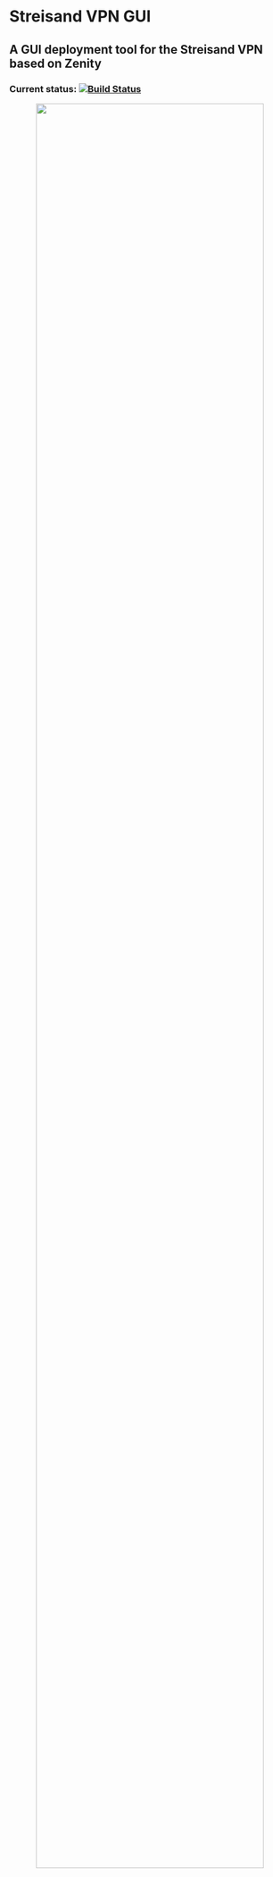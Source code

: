 # Streisand VPN GUI
## A GUI deployment tool for the Streisand VPN based on Zenity
### Current status: [![Build Status](https://travis-ci.org/ipat8/Streisand-VPN-GUI.svg?branch=master)](https://travis-ci.org/ipat8/Streisand-VPN-GUI)
<p align="center">
<img src="http://i.imgur.com/QGRzNdS.png" width="90%"></img>
</p>
